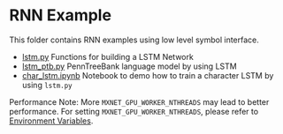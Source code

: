 RNN Example
===========
This folder contains RNN examples using low level symbol interface.

- [lstm.py](lstm.py) Functions for building a LSTM Network
- [lstm_ptb.py](lstm_ptb.py) PennTreeBank language model by using LSTM
- [char_lstm.ipynb](char_lstm.ipynb) Notebook to demo how to train a character LSTM by using ```lstm.py```


Performance Note:
More ```MXNET_GPU_WORKER_NTHREADS``` may lead to better performance. For setting ```MXNET_GPU_WORKER_NTHREADS```, please refer to [Environment Variables](https://mxnet.readthedocs.org/en/latest/env_var.html).
